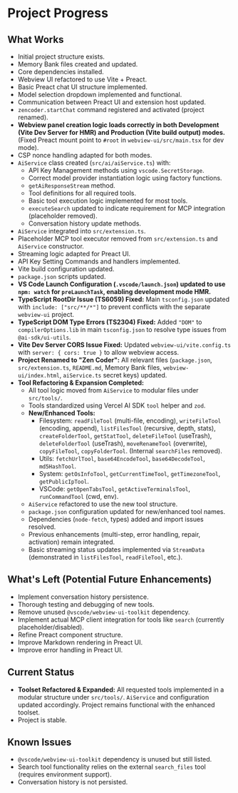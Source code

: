 # Project Progress

## What Works
- Initial project structure exists.
- Memory Bank files created and updated.
- Core dependencies installed.
- Webview UI refactored to use Vite + Preact.
- Basic Preact chat UI structure implemented.
- Model selection dropdown implemented and functional.
- Communication between Preact UI and extension host updated.
- `zencoder.startChat` command registered and activated (project renamed).
- **Webview panel creation logic loads correctly in both Development (Vite Dev Server for HMR) and Production (Vite build output) modes.** (Fixed Preact mount point to `#root` in `webview-ui/src/main.tsx` for dev mode).
- CSP nonce handling adapted for both modes.
- `AiService` class created (`src/ai/aiService.ts`) with:
    - API Key Management methods using `vscode.SecretStorage`.
    - Correct model provider instantiation logic using factory functions.
    - `getAiResponseStream` method.
    - Tool definitions for all required tools.
    - Basic tool execution logic implemented for most tools.
    - `executeSearch` updated to indicate requirement for MCP integration (placeholder removed).
    - Conversation history update methods.
- `AiService` integrated into `src/extension.ts`.
- Placeholder MCP tool executor removed from `src/extension.ts` and `AiService` constructor.
- Streaming logic adapted for Preact UI.
- API Key Setting Commands and handlers implemented.
- Vite build configuration updated.
- `package.json` scripts updated.
- **VS Code Launch Configuration (`.vscode/launch.json`) updated to use `npm: watch` for `preLaunchTask`, enabling development mode HMR.**
- **TypeScript RootDir Issue (TS6059) Fixed:** Main `tsconfig.json` updated with `include: ["src/**/*"]` to prevent conflicts with the separate `webview-ui` project.
- **TypeScript DOM Type Errors (TS2304) Fixed:** Added `"DOM"` to `compilerOptions.lib` in main `tsconfig.json` to resolve type issues from `@ai-sdk/ui-utils`.
- **Vite Dev Server CORS Issue Fixed:** Updated `webview-ui/vite.config.ts` with `server: { cors: true }` to allow webview access.
- **Project Renamed to "Zen Coder":** All relevant files (`package.json`, `src/extension.ts`, `README.md`, Memory Bank files, `webview-ui/index.html`, `aiService.ts` secret keys) updated.
- **Tool Refactoring & Expansion Completed:**
    - All tool logic moved from `AiService` to modular files under `src/tools/`.
    - Tools standardized using Vercel AI SDK `tool` helper and `zod`.
    - **New/Enhanced Tools:**
        - Filesystem: `readFileTool` (multi-file, encoding), `writeFileTool` (encoding, append), `listFilesTool` (recursive, depth, stats), `createFolderTool`, `getStatTool`, `deleteFileTool` (useTrash), `deleteFolderTool` (useTrash), `moveRenameTool` (overwrite), `copyFileTool`, `copyFolderTool`. (Internal `searchFiles` removed).
        - Utils: `fetchUrlTool`, `base64EncodeTool`, `base64DecodeTool`, `md5HashTool`.
        - System: `getOsInfoTool`, `getCurrentTimeTool`, `getTimezoneTool`, `getPublicIpTool`.
        - VSCode: `getOpenTabsTool`, `getActiveTerminalsTool`, `runCommandTool` (cwd, env).
    - `AiService` refactored to use the new tool structure.
    - `package.json` configuration updated for new/enhanced tool names.
    - Dependencies (`node-fetch`, types) added and import issues resolved.
    - Previous enhancements (multi-step, error handling, repair, activation) remain integrated.
    - Basic streaming status updates implemented via `StreamData` (demonstrated in `listFilesTool`, `readFileTool`, etc.).
## What's Left (Potential Future Enhancements)
- Implement conversation history persistence.
- Thorough testing and debugging of new tools.
- Remove unused `@vscode/webview-ui-toolkit` dependency.
- Implement actual MCP client integration for tools like `search` (currently placeholder/disabled).
- Refine Preact component structure.
- Improve Markdown rendering in Preact UI.
- Improve error handling in Preact UI.

## Current Status
- **Toolset Refactored & Expanded:** All requested tools implemented in a modular structure under `src/tools/`. `AiService` and configuration updated accordingly. Project remains functional with the enhanced toolset.
- Project is stable.

## Known Issues
- `@vscode/webview-ui-toolkit` dependency is unused but still listed.
- Search tool functionality relies on the external `search_files` tool (requires environment support).
- Conversation history is not persisted.